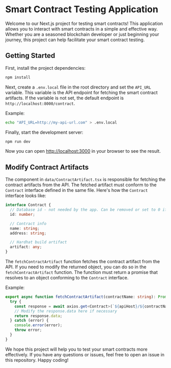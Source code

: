 # Smart Contract Testing Application

Welcome to our Next.js project for testing smart contracts! This application allows you to interact with smart contracts in a simple and effective way. Whether you are a seasoned blockchain developer or just beginning your journey, this project can help facilitate your smart contract testing.

## Getting Started

First, install the project dependencies:

```bash
npm install
```

Next, create a `.env.local` file in the root directory and set the `API_URL` variable. This variable is the API endpoint for fetching the smart contract artifacts. If the variable is not set, the default endpoint is `http://localhost:8000/contract`.

Example:

```bash
echo "API_URL=http://my-api-url.com" > .env.local
```

Finally, start the development server:

```bash
npm run dev
```

Now you can open [http://localhost:3000](http://localhost:3000) in your browser to see the result.

## Modify Contract Artifacts

The component in `data/ContractArtifact.tsx` is responsible for fetching the contract artifacts from the API. The fetched artifact must conform to the `Contract` interface defined in the same file. Here's how the `Contract` interface looks like:

```typescript
interface Contract {
  // Database id - not needed by the app. Can be removed or set to 0 if necessary
  id: number;

  // Contract info
  name: string;
  address: string;

  // Hardhat build artifact
  artifact: any;
}
```

The `fetchContractArtifact` function fetches the contract artifact from the API. If you need to modify the returned object, you can do so in the `fetchContractArtifact` function. The function must return a promise that resolves to an object conforming to the `Contract` interface.

Example:

```typescript
export async function fetchContractArtifact(contractName: string): Promise<Contract> {
  try {
    const response = await axios.get<Contract>(`${apiHost}/${contractName}`);
    // Modify the response.data here if necessary
    return response.data;
  } catch (error) {
    console.error(error);
    throw error;
  }
}
```

We hope this project will help you to test your smart contracts more effectively. If you have any questions or issues, feel free to open an issue in this repository. Happy coding!
